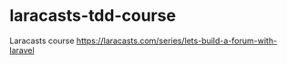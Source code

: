 # laracasts-tdd-course
Laracasts course https://laracasts.com/series/lets-build-a-forum-with-laravel
